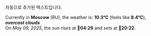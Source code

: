 
자동으로 추가된 텍스트입니다.

<!--START_SECTION:weather:moscow-->
Currently in **Moscow** (RU), the weather is: **10.3°C** (feels like **8.4°C**), ***overcast clouds***<br/>
On *May 09, 2025*, the *sun rises* at 🌅**04:29** and *sets* at 🌇**20:22**.
<!--END_SECTION:weather-->
